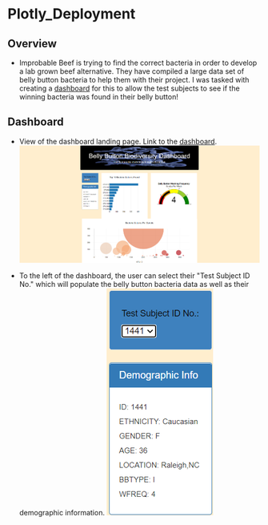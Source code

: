 # Plotly_Deployment

## Overview
* Improbable Beef is trying to find the correct bacteria in order to develop a lab grown beef alternative. They have compiled a large data set of belly button bacteria to help them with their project. I was tasked with creating a [dashboard](https://bryantklewer.github.io/plotly_deployment/) for this to allow the test subjects to see if the winning bacteria was found in their belly button!

## Dashboard
* View of the dashboard landing page. Link to the [dashboard](https://bryantklewer.github.io/plotly_deployment/).
![home_page](https://github.com/BryantKlewer/plotly_deployment/blob/main/Screen_Shots/home_page.png)

* To the left of the dashboard, the user can select their "Test Subject ID No." which will populate the belly button bacteria data as well as their demographic information. ![test_subject_data](https://github.com/BryantKlewer/plotly_deployment/blob/main/Screen_Shots/test_subject_data.png)
